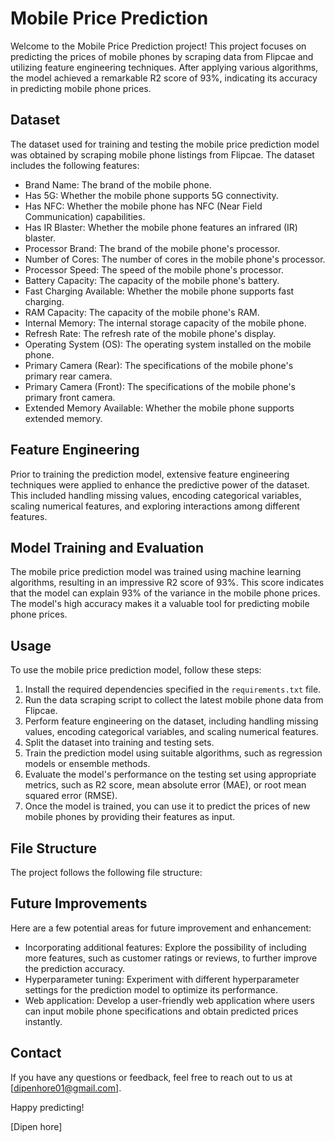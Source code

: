 # Mobile Price Prediction

Welcome to the Mobile Price Prediction project! This project focuses on predicting the prices of mobile phones by scraping data from Flipcae and utilizing feature engineering techniques. After applying various algorithms, the model achieved a remarkable R2 score of 93%, indicating its accuracy in predicting mobile phone prices.

## Dataset

The dataset used for training and testing the mobile price prediction model was obtained by scraping mobile phone listings from Flipcae. The dataset includes the following features:

- Brand Name: The brand of the mobile phone.
- Has 5G: Whether the mobile phone supports 5G connectivity.
- Has NFC: Whether the mobile phone has NFC (Near Field Communication) capabilities.
- Has IR Blaster: Whether the mobile phone features an infrared (IR) blaster.
- Processor Brand: The brand of the mobile phone's processor.
- Number of Cores: The number of cores in the mobile phone's processor.
- Processor Speed: The speed of the mobile phone's processor.
- Battery Capacity: The capacity of the mobile phone's battery.
- Fast Charging Available: Whether the mobile phone supports fast charging.
- RAM Capacity: The capacity of the mobile phone's RAM.
- Internal Memory: The internal storage capacity of the mobile phone.
- Refresh Rate: The refresh rate of the mobile phone's display.
- Operating System (OS): The operating system installed on the mobile phone.
- Primary Camera (Rear): The specifications of the mobile phone's primary rear camera.
- Primary Camera (Front): The specifications of the mobile phone's primary front camera.
- Extended Memory Available: Whether the mobile phone supports extended memory.

## Feature Engineering

Prior to training the prediction model, extensive feature engineering techniques were applied to enhance the predictive power of the dataset. This included handling missing values, encoding categorical variables, scaling numerical features, and exploring interactions among different features.

## Model Training and Evaluation

The mobile price prediction model was trained using machine learning algorithms, resulting in an impressive R2 score of 93%. This score indicates that the model can explain 93% of the variance in the mobile phone prices. The model's high accuracy makes it a valuable tool for predicting mobile phone prices.

## Usage

To use the mobile price prediction model, follow these steps:

1. Install the required dependencies specified in the `requirements.txt` file.
2. Run the data scraping script to collect the latest mobile phone data from Flipcae.
3. Perform feature engineering on the dataset, including handling missing values, encoding categorical variables, and scaling numerical features.
4. Split the dataset into training and testing sets.
5. Train the prediction model using suitable algorithms, such as regression models or ensemble methods.
6. Evaluate the model's performance on the testing set using appropriate metrics, such as R2 score, mean absolute error (MAE), or root mean squared error (RMSE).
7. Once the model is trained, you can use it to predict the prices of new mobile phones by providing their features as input.

## File Structure

The project follows the following file structure:


## Future Improvements

Here are a few potential areas for future improvement and enhancement:

- Incorporating additional features: Explore the possibility of including more features, such as customer ratings or reviews, to further improve the prediction accuracy.
- Hyperparameter tuning: Experiment with different hyperparameter settings for the prediction model to optimize its performance.
- Web application: Develop a user-friendly web application where users can input mobile phone specifications and obtain predicted prices instantly.


## Contact

If you have any questions or feedback, feel free to reach out to us at [dipenhore01@gmail.com].

Happy predicting!

[Dipen hore]

